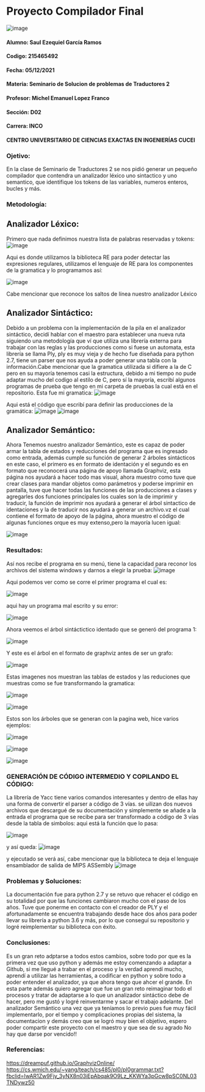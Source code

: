 # Proyecto Compilador Final
![image](https://github.com/zaulilloxone2/Analizador_Lexico/blob/280971c8b4e514785cf26e6cecf40f1f4175a0ed/udg%20logo.jpg) 
#### Alumno: Saul Ezequiel García Ramos
#### Codigo: 215465492
#### Fecha: 05/12/2021
#### Materia: Seminario de Solucion de problemas de Traductores 2
#### Profesor: Michel Emanuel Lopez Franco
#### Sección: D02
#### Carrera: INCO
#### CENTRO UNIVERSITARIO DE CIENCIAS EXACTAS EN INGENIERÍAS CUCEI

### Ojetivo:
En la clase de Seminario de Traductores 2 se nos pidió generar un pequeño compilador que contendra un analizador léxico uno sintactico y uno semantico, que identifique los tokens de las variables, numeros enteros, bucles y más.
### Metodología:
## Analizador Léxico:
Primero que nada definimos nuestra lista de palabras reservadas y tokens:
![image](https://github.com/zaulilloxone2/ProjectoCompilador/blob/303d364dd49884860930ff95ac07d71fbb072104/Palabras%20reservadas.png)

Aqui es donde utilizamos la biblioteca RE para poder detectar las expresiones regulares, utilizamos el lenguaje de RE para los componentes de la gramatica y lo programamos así:

![image](https://github.com/zaulilloxone2/ProjectoCompilador/blob/303d364dd49884860930ff95ac07d71fbb072104/RE.png)

Cabe mencionar que reconoce los saltos de línea nuestro analizador Léxico

## Analizador Sintáctico:
Debido a un problema con la implementación de la pila en el analizador sintáctico, decidí hablar con el maestro para establecer una nueva ruta siguiendo una metodología que ví que utiliza una librería externa para trabajar con las reglas y las producciones como si fuese un automata, esta librería se llama Ply, ply es muy vieja y de hecho fue diseñada para python 2.7, tiene un parser que nos ayuda a poder generar una tabla con la información.Cabe mencionar que la gramatica utilizada si difiere a la de C pero en su mayoría tenemos casi la estructura, debido a mi tiempo no pude adaptar mucho del codigo al estilo de C, pero sí la mayoría, escribí algunos programas de prueba que tengo en mi carpeta de pruebas la cual está en el repositorio.
Esta fue mi gramatica:
![image](https://github.com/zaulilloxone2/ProjectoCompilador/blob/8f1b721e7e45292ac88eb62cefb00f17791d57d6/gramatica.png)

Aqui está el código que escribí para definir las producciones de la gramática:
![image](https://github.com/zaulilloxone2/ProjectoCompilador/blob/8e8284be77b1100f08807517d468c3cef68da0ec/Produciones%201.png)
![image](https://github.com/zaulilloxone2/ProjectoCompilador/blob/8e8284be77b1100f08807517d468c3cef68da0ec/produciones%202.png)

## Analizador Semántico:
Ahora Tenemos nuestro analizador Semántico, este es capaz de poder armar la tabla de estados y reducciones del programa que es ingresado como entrada, además cumple su función de generar 2 árboles sintácticos en este caso, el primero es en formato de identación y el segundo es en formato que reconocerá una página de apoyo llamada Graphviz, esta página nos ayudará a hacer todo mas visual, ahora muestro como tuve que crear clases para mandar objetos como parámetros y poderse imprimir en pantalla, tuve que hacer todas las funciones de las producciones a clases y agregarles dos funciones principales los cuales son la de imprimir y traducir, la función de imprimir nos ayudará a generar el árbol sintactico de identaciones y la de traducir nos ayudará a generar un archivo.vz el cual contiene el formato de apoyo de la página, ahora muestro el código de algunas funciones orque es muy extenso,pero la mayoría lucen igual:

![image](https://github.com/zaulilloxone2/ProjectoCompilador/blob/ae4393e47da9ed1306676e9fd59cc3833c23be81/funciones%20a%20clases.png)

### Resultados:
Así nos recibe el programa en su menú, tiene la capacidad para reconor los archivos del sistema windows y darnos a elegir la prueba:
  ![image](https://github.com/zaulilloxone2/ProjectoCompilador/blob/8e8284be77b1100f08807517d468c3cef68da0ec/menu.png)
  
Aqui podemos ver como se corre el primer programa el cual es:

![image](https://github.com/zaulilloxone2/ProjectoCompilador/blob/8e8284be77b1100f08807517d468c3cef68da0ec/pantalla2.png)

aqui hay un programa mal escrito y su error:

  ![image](https://github.com/zaulilloxone2/ProjectoCompilador/blob/8e8284be77b1100f08807517d468c3cef68da0ec/error.png)
 
 Ahora veemos el árbol sintáctictico identado que se generó del programa 1:
 
 ![image](https://github.com/zaulilloxone2/ProjectoCompilador/blob/ae4393e47da9ed1306676e9fd59cc3833c23be81/arbol%20sintactico%20formato%20identado.png)
 
 Y este es el árbol en el formato de graphviz antes de ser un grafo:
 
 ![image](https://github.com/zaulilloxone2/ProjectoCompilador/blob/ae4393e47da9ed1306676e9fd59cc3833c23be81/arbol%20sintatico%20formato%20graphvitz.png)
 
 Estas imagenes nos muestran las tablas de estados y las reduciones que muestras como se fue transformando la gramatica:
 
 ![image](https://github.com/zaulilloxone2/ProjectoCompilador/blob/ae4393e47da9ed1306676e9fd59cc3833c23be81/tabla%20de%20estados%20del%20analizador%20semantico%201.png)
 
 ![image](https://github.com/zaulilloxone2/ProjectoCompilador/blob/ae4393e47da9ed1306676e9fd59cc3833c23be81/tabla%20de%20estados%202.png)
 
 Estos son los árboles que se generan con la pagina web, hice varios ejemplos:
 
  ![image](https://github.com/zaulilloxone2/ProjectoCompilador/blob/ae4393e47da9ed1306676e9fd59cc3833c23be81/graphviz.png)
  
  ![image](https://github.com/zaulilloxone2/ProjectoCompilador/blob/ae4393e47da9ed1306676e9fd59cc3833c23be81/graphviz%20(2).png)
  
  ![image](https://github.com/zaulilloxone2/ProjectoCompilador/blob/ae4393e47da9ed1306676e9fd59cc3833c23be81/graphviz%20(3).png)
  
  ### GENERACIÓN DE CÓDIGO iNTERMEDIO Y COPILANDO EL CÓDIGO:
 La librería de Yacc tiene varios comandos interesantes y dentro de ellas hay una forma de convertir el parser a código de 3 vías. se uilizan dos nuevos archivos que descargué de su documentación y simplemente se añade a la entrada el programa que se recibe para ser transformado a código de 3 vías desde la tabla de simbolos:
 aqui está la función que lo pasa:
 
  ![image](https://github.com/zaulilloxone2/ProjectoCompilador/blob/0e9ba43ee762e0f9ca773801a005713a63207035/tabla%20de%20simbolos.png)
  
 y así queda:
  ![image](https://github.com/zaulilloxone2/ProjectoCompilador/blob/cd588958dbf1ccb57acb3fd5eb8caa43a9ccfeca/final.png)
 
 
 y ejecutado se verá así, cabe mencionar que la biblioteca te deja el lenguaje ensamblador de salida de MIPS ASSembly
 ![image](https://github.com/zaulilloxone2/ProjectoCompilador/blob/cd588958dbf1ccb57acb3fd5eb8caa43a9ccfeca/MIS%20corriendo.png)

### Problemas y Soluciones:
La documentación fue para python 2.7 y se retuvo que rehacer el código en su totalidad por que las funciones cambiaron mucho con el paso de los años.
Tuve que ponerme en contacto con el creador de PLY y el afortunadamente se encuentra trabajando desde hace dos años para poder llevar su librería a python 3.6 y más, por lo que conseguí su repositorio y logré reimplementar su biblioteca con éxito.

### Conclusiones:
Es un gran reto adptarse a todos estos cambios, sobre todo por que es la primera vez que uso python y además me estoy comenzando a adaptar a Github, si me llegué a trabar en el proceso y la verdad aprendí mucho, aprendí a utilizar las herramientas, a codificar en python y sobre todo a poder entender el analizador, ya que ahora tengo que ahcer el grande. En esta parte además quiero agregar que fue un gran reto reimaginar todo el procesos y tratar de adaptarse a lo que un analizador sintáctico debe de hacer, pero me gustó y logré reinventarme y sacar el trabajo adelante. Del analizador Semántico una vez que ya teníamos lo previo pues fue muy fácil implementarlo, por el tiempo y complicaciones propias del sistema, la documentacion y demás creo que se logró muy bien el objetivo, espero poder compartir este proyecto con el maestro y que sea de su agrado
No hay que darse por vencido!!

### Referencias:
https://dreampuf.github.io/GraphvizOnline/
https://cs.wmich.edu/~yang/teach/cs485/pl0/pl0grammar.txt?fbclid=IwAR1Zw9Fjy_3yNX8n03iEpAbqak9O9Lz_KKWYa3pGcw8pSC0NL03TNDywz50

